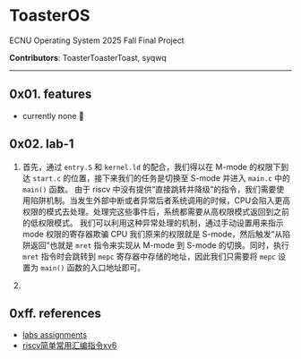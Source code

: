 # ToasterOS

ECNU Operating System 2025 Fall Final Project 

**Contributors**: ToasterToasterToast, syqwq

--- 

## 0x01. features
- currently none 🥹

## 0x02. lab-1
1. 首先，通过 `entry.S` 和 `kernel.ld` 的配合，我们得以在 M-mode 的权限下到达 `start.c` 的位置，接下来我们的任务是切换至 S-mode 并进入 `main.c` 中的 `main()` 函数。
由于 riscv 中没有提供“直接跳转并降级”的指令，我们需要使用陷阱机制。当发生外部中断或者异常后者系统调用的时候，CPU会陷入更高权限的模式去处理。处理完这些事件后，系统都需要从高权限模式返回到之前的低权限模式。
我们可以利用这种异常处理的机制，通过手动设置用来指示 mode 权限的寄存器欺骗 CPU 我们原来的权限就是 S-mode，然后触发“从陷阱返回”也就是 `mret` 指令来实现从 M-mode 到 S-mode 的切换。同时，执行 `mret` 指令时会跳转到 `mepc` 寄存器中存储的地址，因此我们只需要将 `mepc` 设置为 `main()` 函数的入口地址即可。

2. 

## 0xff. references
- [labs assignments](https://gitee.com/xu-ke-123/ecnu-oslab-2025-task)
- [riscv简单常用汇编指令xv6](https://blog.csdn.net/surfaceyan/article/details/135030477)